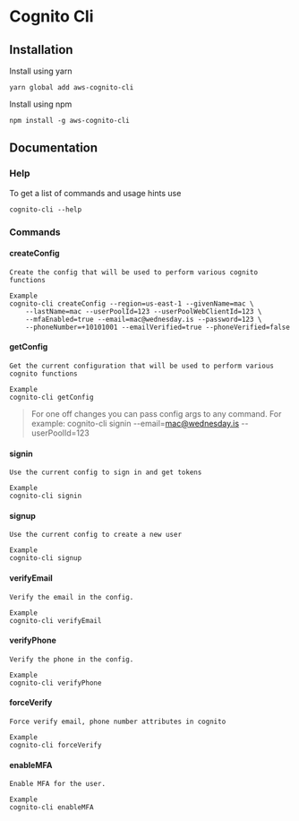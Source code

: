 # Cognito Cli

## Installation

Install using yarn

```
yarn global add aws-cognito-cli
```

Install using npm

```
npm install -g aws-cognito-cli
```
## Documentation

### Help

To get a list of commands and usage hints use

```
cognito-cli --help
```

### Commands

#### createConfig

    Create the config that will be used to perform various cognito functions

    Example
    cognito-cli createConfig --region=us-east-1 --givenName=mac \
        --lastName=mac --userPoolId=123 --userPoolWebClientId=123 \
        --mfaEnabled=true --email=mac@wednesday.is --password=123 \
        --phoneNumber=+10101001 --emailVerified=true --phoneVerified=false

#### getConfig

    Get the current configuration that will be used to perform various cognito functions
    
    Example
    cognito-cli getConfig


> For one off changes you can pass config args to any command. For example: cognito-cli signin --email=mac@wednesday.is --userPoolId=123


#### signin

    Use the current config to sign in and get tokens
    
    Example
    cognito-cli signin

#### signup

    Use the current config to create a new user
    
    Example
    cognito-cli signup
    
    
#### verifyEmail

    Verify the email in the config. 
    
    Example
    cognito-cli verifyEmail

    
    
#### verifyPhone

    Verify the phone in the config. 
    
    Example
    cognito-cli verifyPhone
    
    
#### forceVerify

    Force verify email, phone number attributes in cognito 
    
    Example
    cognito-cli forceVerify

#### enableMFA

    Enable MFA for the user.  
    
    Example
    cognito-cli enableMFA
